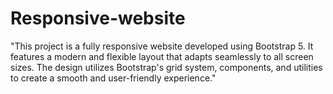 # Responsive-website
"This project is a fully responsive website developed using Bootstrap 5. It features a modern and flexible layout that adapts seamlessly to all screen sizes. The design utilizes Bootstrap's grid system, components, and utilities to create a smooth and user-friendly experience."
